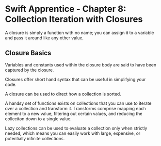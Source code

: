 # Swift Apprentice - Chapter 8: Collection Iteration with Closures

A closure is simply a function with no name; you can assign it to a variable and pass it around like any other value. 

## Closure Basics

Variables and constants used within the closure body are said to have been captured by the closure. 

Closures offer short hand syntax that can be useful in simplifying your code. 

A closure can be used to direct how a collection is sorted. 

A handsy set of functions exists on collections that you can use to iterate over a collection and transform it. Transforms comprise mapping each element to a new value, filtering out certain values, and reducing the colleciton down to a single value. 

Lazy collections can be used to evaluate a collection only when strictly needed, which means you can easily work with large, expensive, or potentially infinite collections. 

